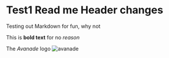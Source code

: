 # Test1 Read me Header changes

Testing out Markdown for fun, why not

This is **bold text** for no *reason*


The *Avanade* logo ![avanade](https://th.bing.com/th/id/OIP.iVPB3mwnd8gGlTPtfX7ncAHaD4?pid=ImgDet&rs=1)
